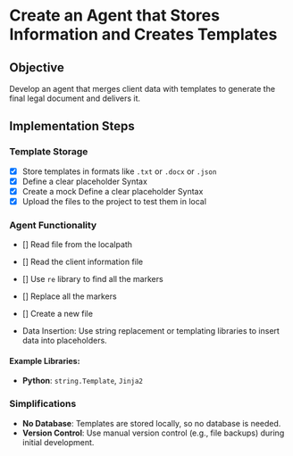 # Create an Agent that Stores Information and Creates Templates

## Objective
Develop an agent that merges client data with templates to generate the final legal document and delivers it.

## Implementation Steps

### Template Storage

  - [x] Store templates in formats like `.txt` or `.docx` or `.json` 
  - [x] Define a clear placeholder Syntax
  - [x] Create a mock Define a clear placeholder Syntax
  - [x] Upload the files to the project to test them in local

### Agent Functionality

  - [] Read file from  the localpath
  - [] Read the client information file
  - [] Use `re` library to find all the markers 
  - [] Replace all the markers
  - [] Create a new file

- Data Insertion: Use string replacement or templating libraries to insert data into placeholders.

#### Example Libraries:
- **Python**: `string.Template`, `Jinja2`

### Simplifications
- **No Database**: Templates are stored locally, so no database is needed.
- **Version Control**: Use manual version control (e.g., file backups) during initial development.


